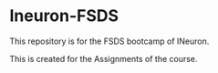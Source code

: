 # Ineuron-FSDS
This repository is for the FSDS bootcamp of INeuron.

This is created for the Assignments of the course.
